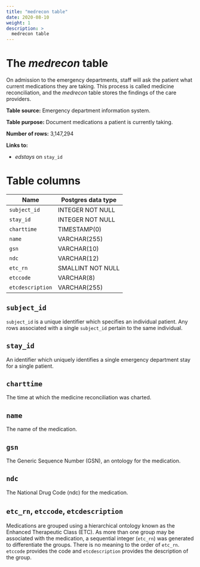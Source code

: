 ```yaml
---
title: "medrecon table"
date: 2020-08-10
weight: 1
description: >
  medrecon table
---
```


# The *medrecon* table

On admission to the emergency departments, staff will ask the patient what current medications they are taking. This process is called medicine reconciliation, and the *medrecon* table stores the findings of the care providers.

**Table source:** Emergency department information system.

**Table purpose:** Document medications a patient is currently taking.

**Number of rows:** 3,147,294

**Links to:**

* *edstays* on `stay_id`

<!-- # Important considerations -->

# Table columns

Name | Postgres data type
---- | ----
`subject_id`      | INTEGER NOT NULL
`stay_id`         | INTEGER NOT NULL
`charttime`       | TIMESTAMP(0)
`name`            | VARCHAR(255)
`gsn`             | VARCHAR(10)
`ndc`             | VARCHAR(12)
`etc_rn`          | SMALLINT NOT NULL
`etccode`         | VARCHAR(8)
`etcdescription`  | VARCHAR(255)

## `subject_id`

`subject_id` is a unique identifier which specifies an individual patient. Any rows associated with a single `subject_id` pertain to the same individual.

## `stay_id`

An identifier which uniquely identifies a single emergency department stay for a single patient.

## `charttime`

The time at which the medicine reconciliation was charted.

## `name`

The name of the medication.

## `gsn`

The Generic Sequence Number (GSN), an ontology for the medication.

## `ndc`

The National Drug Code (ndc) for the medication.

## `etc_rn`, `etccode`, `etcdescription`

Medications are grouped using a hierarchical ontology known as the Enhanced Therapeutic Class (ETC). As more than one group may be associated with the medication, a sequential integer (`etc_rn`) was generated to differentiate the groups. There is no meaning to the order of `etc_rn`. `etccode` provides the code and `etcdescription` provides the description of the group.